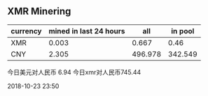 ## XMR Minering

|currency|mined in last 24 hours|all|in pool|
|---|---|---|---|
|XMR|0.003|0.667|0.46|
|CNY|2.305|496.978|342.549|

今日美元对人民币 6.94	今日xmr对人民币745.44


2018-10-23 23:50